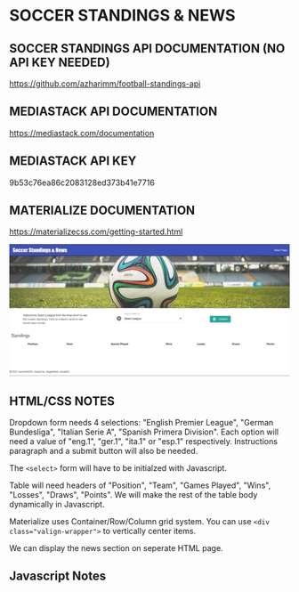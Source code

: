 # SOCCER STANDINGS & NEWS

## SOCCER STANDINGS API DOCUMENTATION (NO API KEY NEEDED)

<https://github.com/azharimm/football-standings-api>

## MEDIASTACK API DOCUMENTATION

<https://mediastack.com/documentation>

## MEDIASTACK API KEY

9b53c76ea86c2083128ed373b41e7716

## MATERIALIZE DOCUMENTATION

<https://materializecss.com/getting-started.html>

![screenshot](./assets/images/Screenshot.jpg)

## HTML/CSS NOTES

Dropdown form needs 4 selections: "English Premier League", "German Bundesliga", "Italian Serie A", "Spanish Primera Division". Each option will need a value of "eng.1", "ger.1", "ita.1" or "esp.1" respectively. Instructions paragraph and a submit button will also be needed.

The `<select>` form will have to be initialzed with Javascript.

Table will need headers of "Position", "Team", "Games Played", "Wins", "Losses", "Draws", "Points". We will make the rest of the table body dynamically in Javascript.

Materialize uses Container/Row/Column grid system. You can use `<div class="valign-wrapper">` to vertically center items.

We can display the news section on seperate HTML page.

## Javascript Notes
